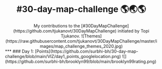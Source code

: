 <h1 align="center">
#30-day-map-challenge 🌎🌏🌎
</h1>

<div align="center">
My contributions to the [#30DayMapChallenge](https://github.com/tjukanovt/30DayMapChallenge) initiated by Topi Tjukanov.
![Themes](https://raw.githubusercontent.com/tjukanovt/30DayMapChallenge/master/images/map_challenge_themes_2020.jpg)
</div>
***
### Day 1: [Points](https://github.com/surbhi-bh/30-day-map-challenge/blob/main/VIZ/day1_points_googlelocation.png)
![](https://github.com/surbhi-bh/brooklyn99/blob/main/brooklyn99rating.png)

